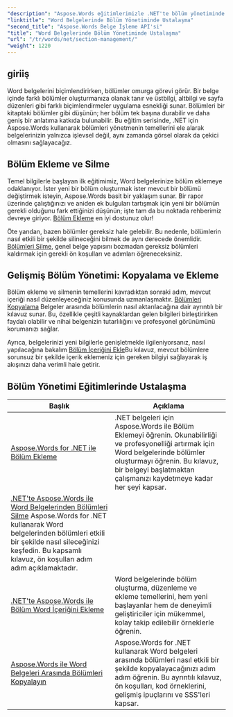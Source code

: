 ```yaml
---
"description": "Aspose.Words eğitimlerimizle .NET'te bölüm yönetiminde ustalaşın. Word belgelerinde bölümleri sorunsuz bir şekilde eklemeyi, silmeyi, kopyalamayı ve eklemeyi öğrenin."
"linktitle": "Word Belgelerinde Bölüm Yönetiminde Ustalaşma"
"second_title": "Aspose.Words Belge İşleme API'si"
"title": "Word Belgelerinde Bölüm Yönetiminde Ustalaşma"
"url": "/tr/words/net/section-management/"
"weight": 1220
---
```


## giriiş

Word belgelerini biçimlendirirken, bölümler omurga görevi görür. Bir belge içinde farklı bölümler oluşturmanıza olanak tanır ve üstbilgi, altbilgi ve sayfa düzenleri gibi farklı biçimlendirmeler uygulama esnekliği sunar. Bölümleri bir kitaptaki bölümler gibi düşünün; her bölüm tek başına durabilir ve daha geniş bir anlatıma katkıda bulunabilir. Bu eğitim serisinde, .NET için Aspose.Words kullanarak bölümleri yönetmenin temellerini ele alarak belgelerinizin yalnızca işlevsel değil, aynı zamanda görsel olarak da çekici olmasını sağlayacağız.

## Bölüm Ekleme ve Silme

Temel bilgilerle başlayan ilk eğitimimiz, Word belgelerinize bölüm eklemeye odaklanıyor. İster yeni bir bölüm oluşturmak ister mevcut bir bölümü değiştirmek isteyin, Aspose.Words basit bir yaklaşım sunar. Bir rapor üzerinde çalıştığınızı ve aniden ek bulguları tartışmak için yeni bir bölümün gerekli olduğunu fark ettiğinizi düşünün; işte tam da bu noktada rehberimiz devreye giriyor. [Bölüm Ekleme](./adding-sections/) en iyi dostunuz olur! 

Öte yandan, bazen bölümler gereksiz hale gelebilir. Bu nedenle, bölümlerin nasıl etkili bir şekilde silineceğini bilmek de aynı derecede önemlidir. [Bölümleri Silme](./delete-sections-word-document/), genel belge yapısını bozmadan gereksiz bölümleri kaldırmak için gerekli ön koşulları ve adımları öğreneceksiniz. 

## Gelişmiş Bölüm Yönetimi: Kopyalama ve Ekleme

Bölüm ekleme ve silmenin temellerini kavradıktan sonraki adım, mevcut içeriği nasıl düzenleyeceğiniz konusunda uzmanlaşmaktır. [Bölümleri Kopyalama](./copy-sections-word-documents/) Belgeler arasında bölümlerin nasıl aktarılacağına dair ayrıntılı bir kılavuz sunar. Bu, özellikle çeşitli kaynaklardan gelen bilgileri birleştirirken faydalı olabilir ve nihai belgenizin tutarlılığını ve profesyonel görünümünü korumanızı sağlar. 

Ayrıca, belgelerinizi yeni bilgilerle genişletmekle ilgileniyorsanız, nasıl yapılacağına bakalım [Bölüm İçeriğini Ekle](./append-section-word-content/)Bu kılavuz, mevcut bölümlere sorunsuz bir şekilde içerik eklemeniz için gereken bilgiyi sağlayarak iş akışınızı daha verimli hale getirir.

 ## Bölüm Yönetimi Eğitimlerinde Ustalaşma
| Başlık | Açıklama |
| --- | --- |
| [Aspose.Words for .NET ile Bölüm Ekleme](./adding-sections/) | .NET belgeleri için Aspose.Words ile Bölüm Eklemeyi öğrenin. Okunabilirliği ve profesyonelliği artırmak için Word belgelerinde bölümler oluşturmayı öğrenin. Bu kılavuz, bir belgeyi başlatmaktan çalışmanızı kaydetmeye kadar her şeyi kapsar.
| [.NET'te Aspose.Words ile Word Belgelerinden Bölümleri Silme](./delete-sections-word-document/) Aspose.Words for .NET kullanarak Word belgelerinden bölümleri etkili bir şekilde nasıl sileceğinizi keşfedin. Bu kapsamlı kılavuz, ön koşulları adım adım açıklamaktadır.
| [.NET'te Aspose.Words ile Bölüm Word İçeriğini Ekleme](./append-section-word-content/) | Word belgelerinde bölüm oluşturma, düzenleme ve ekleme temellerini, hem yeni başlayanlar hem de deneyimli geliştiriciler için mükemmel, kolay takip edilebilir örneklerle öğrenin.
| [Aspose.Words ile Word Belgeleri Arasında Bölümleri Kopyalayın](./copy-sections-word-documents/) | Aspose.Words for .NET kullanarak Word belgeleri arasında bölümleri nasıl etkili bir şekilde kopyalayacağınızı adım adım öğrenin. Bu ayrıntılı kılavuz, ön koşulları, kod örneklerini, gelişmiş ipuçlarını ve SSS'leri kapsar.